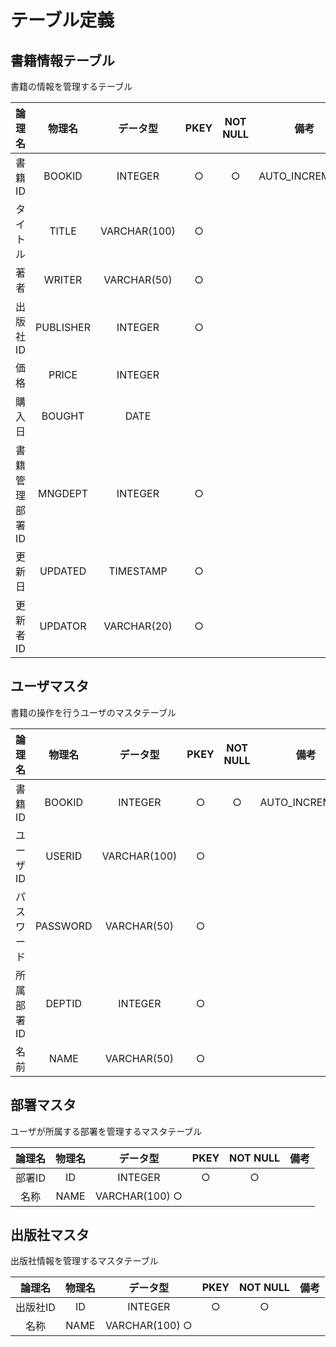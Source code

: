 # テーブル定義

## 書籍情報テーブル

書籍の情報を管理するテーブル

| 論理名 | 物理名 |データ型 | PKEY | NOT NULL| 備考 |
|:-:|:-:|:-:|:-:|:-:|:-:|
|書籍ID| BOOKID |INTEGER |○ |○ | AUTO_INCREMENT |
|タイトル| TITLE | VARCHAR(100) |○ | |
|著者| WRITER |VARCHAR(50)| ○ | |
|出版社ID | PUBLISHER | INTEGER| ○ | |
|価格 |PRICE |INTEGER  | |
|購入日| BOUGHT | DATE  | |
|書籍管理部署ID| MNGDEPT | INTEGER |○| |
|更新日| UPDATED |TIMESTAMP |○ | |
|更新者ID| UPDATOR | VARCHAR(20)| ○ | |

## ユーザマスタ

書籍の操作を行うユーザのマスタテーブル

| 論理名 | 物理名 |データ型 | PKEY | NOT NULL| 備考 |
|:-:|:-:|:-:|:-:|:-:|:-:|
|書籍ID| BOOKID |INTEGER |○ |○ | AUTO_INCREMENT |
|ユーザID| USERID| VARCHAR(100) |○ | |
|パスワード| PASSWORD |VARCHAR(50)| ○ | |
|所属部署ID| DEPTID | INTEGER | ○ | |
|名前| NAME |VARCHAR(50)| ○ | |

## 部署マスタ

ユーザが所属する部署を管理するマスタテーブル

| 論理名 | 物理名 |データ型 | PKEY | NOT NULL| 備考 |
|:-:|:-:|:-:|:-:|:-:|:-:|
|部署ID| ID |INTEGER |○ |○ | |
|名称| NAME| VARCHAR(100) ○ | |

## 出版社マスタ

出版社情報を管理するマスタテーブル

| 論理名 | 物理名 |データ型 | PKEY | NOT NULL| 備考 |
|:-:|:-:|:-:|:-:|:-:|:-:|
|出版社ID| ID |INTEGER |○ |○ | |
|名称| NAME| VARCHAR(100) ○ | |